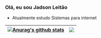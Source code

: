 ### Olá, eu sou Jadson Leitão

- Atualmente estudo Sistemas para internet
  
| <a href="https://github.com/JadsonTSI/github-readme-stats"><img align="center" src="https://github-readme-stats.vercel.app/api?username=JadsonTSI&theme=algolia&show_icons=true)](https://github.com/JadsonTSI/github-readme-stats_border=true" alt="Anurag's github stats" /></a> | <a href="https://github.com/JadsonTSI/github-readme-stats"><img align="center" src="https://github-readme-stats.vercel.app/api/top-langs/?username=JadsonTSI&layout=compact&theme=algolia&hide_border=true" /></a> |
| ------------- | ------------- |
